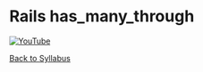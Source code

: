 # Rails has_many_through

[![YouTube](http://img.youtube.com/vi/-n9kZXXCiPk/0.jpg)](https://youtu.be/-n9kZXXCiPk)


[ Back to Syllabus ](../README.md#unit-ten-capstone-project-mvp)

